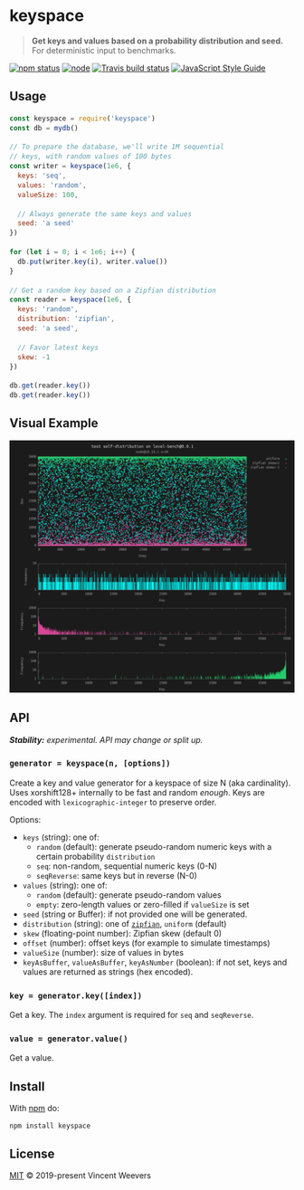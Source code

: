 # keyspace

> **Get keys and values based on a probability distribution and seed.**  
> For deterministic input to benchmarks.

[![npm status](http://img.shields.io/npm/v/keyspace.svg)](https://www.npmjs.org/package/keyspace)
[![node](https://img.shields.io/node/v/keyspace.svg)](https://www.npmjs.org/package/keyspace)
[![Travis build status](https://img.shields.io/travis/vweevers/keyspace.svg?label=travis)](http://travis-ci.org/vweevers/keyspace)
[![JavaScript Style Guide](https://img.shields.io/badge/code_style-standard-brightgreen.svg)](https://standardjs.com)

## Usage

```js
const keyspace = require('keyspace')
const db = mydb()

// To prepare the database, we'll write 1M sequential
// keys, with random values of 100 bytes
const writer = keyspace(1e6, {
  keys: 'seq',
  values: 'random',
  valueSize: 100,

  // Always generate the same keys and values
  seed: 'a seed'
})

for (let i = 0; i < 1e6; i++) {
  db.put(writer.key(i), writer.value())
}

// Get a random key based on a Zipfian distribution
const reader = keyspace(1e6, {
  keys: 'random',
  distribution: 'zipfian',
  seed: 'a seed',

  // Favor latest keys
  skew: -1
})

db.get(reader.key())
db.get(reader.key())
```

## Visual Example

![Visual example](example.png)

## API

_**Stability:** experimental. API may change or split up._

### `generator = keyspace(n, [options])`

Create a key and value generator for a keyspace of size N (aka cardinality). Uses xorshift128+ internally to be fast and random _enough_. Keys are encoded with `lexicographic-integer` to preserve order.

Options:

- `keys` (string): one of:
  - `random` (default): generate pseudo-random numeric keys with a certain probability `distribution`
  - `seq`: non-random, sequential numeric keys (0-N)
  - `seqReverse`: same keys but in reverse (N-0)
- `values` (string): one of:
  - `random` (default): generate pseudo-random values
  - `empty`: zero-length values or zero-filled if `valueSize` is set
- `seed` (string or Buffer): if not provided one will be generated.
- `distribution` (string): one of [`zipfian`](https://github.com/vweevers/zipfian-integer), `uniform` (default)
- `skew` (floating-point number): Zipfian skew (default 0)
- `offset` (number): offset keys (for example to simulate timestamps)
- `valueSize` (number): size of values in bytes
- `keyAsBuffer`, `valueAsBuffer`, `keyAsNumber` (boolean): if not set, keys and values are returned as strings (hex encoded).

### `key = generator.key([index])`

Get a key. The `index` argument is required for `seq` and `seqReverse`.

### `value = generator.value()`

Get a value.

## Install

With [npm](https://npmjs.org) do:

```
npm install keyspace
```

## License

[MIT](LICENSE.md) © 2019-present Vincent Weevers

